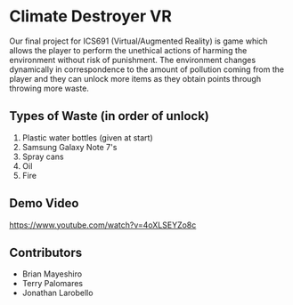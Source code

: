 # Climate Destroyer VR

Our final project for ICS691 (Virtual/Augmented Reality) is game which allows the player to perform the unethical actions of harming the environment without risk of punishment. The environment changes dynamically in correspondence to the amount of pollution coming from the player and they can unlock more items as they obtain points through throwing more waste.

## Types of Waste (in order of unlock)
1. Plastic water bottles (given at start)
2. Samsung Galaxy Note 7's
3. Spray cans
4. Oil
5. Fire
## Demo Video

https://www.youtube.com/watch?v=4oXLSEYZo8c

## Contributors
* Brian Mayeshiro
* Terry Palomares
* Jonathan Larobello
